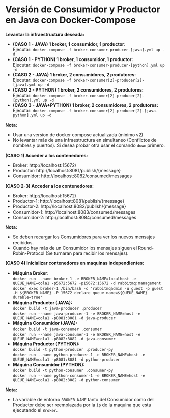 # Versión de Consumidor y Productor en Java con Docker-Compose

**Levantar la infraestructura deseada:**  
* **(CASO 1 - JAVA) 1 broker, 1 consumidor, 1 productor:**  
  Ejecutar: `docker-compose -f broker-consumer-producer-[java].yml up -d`
* **(CASO 1 - PYTHON) 1 broker, 1 consumidor, 1 productor:**  
  Ejecutar: `docker-compose -f broker-consumer-producer-[python].yml up -d`
* **(CASO 2 - JAVA) 1 broker, 2 consumidores, 2 produtores:**  
  Ejecutar: `docker-compose -f broker-consumer[2]-producer[2]-[java].yml up -d`
* **(CASO 2 - PYTHON) 1 broker, 2 consumidores, 2 produtores:**  
  Ejecutar: `docker-compose -f broker-consumer[2]-producer[2]-[python].yml up -d`
* **(CASO 3 - JAVA+PYTHON) 1 broker, 2 consumidores, 2 produtores:**  
  Ejecutar: `docker-compose -f broker-consumer[2]-producer[2]-[java-python].yml up -d`

**Nota:**  
* Usar una version de docker compose actualizada (minimo v2)
* No levantar más de una infraestructura en simultaneo (Conflictos de nombres y puertos). Si desea probar otra usar el comando `down` primero.

**(CASO 1) Acceder a los contenedores:**  
* Broker: http://localhost:15672/  
* Productor: http://localhost:8081/publish/{message}  
* Consumidor: http://localhost:8082/consumed/messages

**(CASO 2-3) Acceder a los contenedores:**  
* Broker: http://localhost:15672/  
* Productor-1: http://localhost:8081/publish/{message}
* Productor-2: http://localhost:8082/publish/{message}  
* Consumidor-1: http://localhost:8083/consumed/messages
* Consumidor-2: http://localhost:8084/consumed/messages

**Nota:**  
* Se deben recargar los Consumidores para ver los nuevos mensajes recibidos.  
* Cuando hay más de un Consumidor los mensajes siguen el Round-Robin-Protocol (Se turnaran para recibir los mensajes).

**(CASO 4) Inicializar contenedores en maquinas independientes:**  
* **Máquina Broker:**  
`docker run --name broker-1 -e BROKER_NAME=localhost -e QUEUE_NAME=cola1 -p5672:5672 -p15672:15672 -d rabbitmq:management`  
`docker exec broker-1 /bin/bash -c 'rabbitmqadmin -u guest -p guest -H ${BROKER_NAME} -P 15672 declare queue name=${QUEUE_NAME} durable=true'`  
* **Máquina Productor (JAVA):**  
`docker build -t java-producer .producer`  
`docker run --name java-producer-1 -e BROKER_NAME=host -e QUEUE_NAME=cola1 -p8081:8081 -d java-producer`  
* **Máquina Consumidor (JAVA):**  
`docker build -t java-consumer .consumer`  
`docker run --name java-consumer-1 -e BROKER_NAME=host -e QUEUE_NAME=cola1 -p8082:8082 -d java-consumer`
* **Máquina Productor (PYTHON):**  
`docker build -t python-producer .producer-py`  
`docker run --name python-producer-1 -e BROKER_NAME=host -e QUEUE_NAME=cola1 -p8081:8081 -d python-producer`  
* **Máquina Consumidor (PYTHON):**  
`docker build -t python-consumer .consumer-py`  
`docker run --name python-consumer-1 -e BROKER_NAME=host -e QUEUE_NAME=cola1 -p8082:8082 -d python-consumer`

**Nota:**  
* La variable de entorno `BROKER_NAME` tanto del Consumidor como del Productor debe ser reemplazada por la `ip` de la maquina que esta ejecutando el `Broker`.
